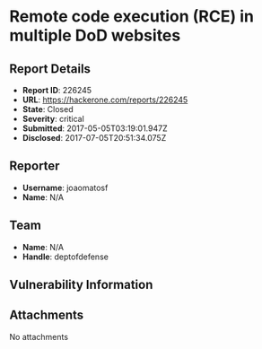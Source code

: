 # Remote code execution (RCE) in multiple DoD websites

## Report Details
- **Report ID**: 226245
- **URL**: https://hackerone.com/reports/226245
- **State**: Closed
- **Severity**: critical
- **Submitted**: 2017-05-05T03:19:01.947Z
- **Disclosed**: 2017-07-05T20:51:34.075Z

## Reporter
- **Username**: joaomatosf
- **Name**: N/A

## Team
- **Name**: N/A
- **Handle**: deptofdefense

## Vulnerability Information


## Attachments
No attachments
